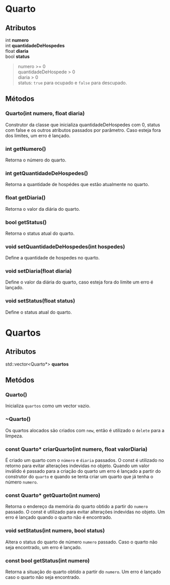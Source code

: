 # Quarto

## Atributos

int   **numero** <br>
int   **quantidadeDeHospedes** <br>
float **diaria** <br>
bool  **status**

> numero >= 0 <br>
> quantidadeDeHospede > 0 <br>
> diaria > 0 <br>
> status: ``true`` para ocupado e ``false`` para descupado.


## Métodos

### Quarto(int numero, float diaria)
Construtor da classe que inicializa quantidadeDeHospedes com 0, status com false e os outros atributos passados por parâmetro. Caso esteja fora dos limites, um erro é lançado.

### int getNumero()
Retorna o número do quarto.

### int getQuantidadeDeHospedes()
Retorna a quantidade de hospédes que estão atualmente no quarto.

### float getDiaria()
Retorna o valor da diária do quarto.

### bool getStatus()
Retorna o status atual do quarto.

### void setQuantidadeDeHospedes(int hospedes)
Define a quantidade de hospedes no quarto.

### void setDiaria(float diaria)
Define o valor da diária do quarto, caso esteja fora do limite um erro é lançado.

### void setStatus(float status)
Define o status atual do quarto.


# Quartos

## Atributos

std::vector\<Quarto\*\> **quartos**

## Metódos

### Quarto()
Inicializa ``quartos`` como um vector vazio.

### ~Quarto()
Os quartos alocados são criados com ``new``, então é utilizado o ``delete`` para a limpeza.

### const Quarto\* criarQuarto(int numero, float valorDiaria)
É criado um quarto com o ``número`` e ``diaria`` passados.
O const é utilizado no retorno para evitar alterações indevidas no objeto.
Quando um valor inválido é passado para a criação do quarto um erro é lançado a partir do construtor do ``quarto`` e quando se tenta criar um quarto que já tenha o número ``numero``.

### const Quarto\* getQuarto(int numero)
Retorna o endereço da memória do quarto obtido a partir do ``numero`` passado.
O const é utilizado para evitar alterações indevidas no objeto.
Um erro é lançado quando o quarto não é encontrado.

### void setStatus(int numero, bool status)
Altera o status do quarto de número ``numero`` passado.
Caso o quarto não seja encontrado, um erro é lançado.

### const bool getStatus(int numero)
Retorna a situação do quarto obtido a partir do ``numero``.
Um erro é lançado caso o quarto não seja encontrado.